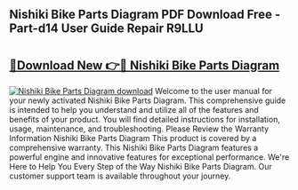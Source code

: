 ## Nishiki Bike Parts Diagram PDF Download Free - Part-d14 User Guide Repair R9LLU

# <h2><a href="http://dfor51.blite.top/?on=Nishiki+Bike+Parts+Diagram">🔗Download New 👉🔴 Nishiki Bike Parts Diagram</a></h2>

[![Nishiki Bike Parts Diagram download](https://i.imgur.com/lujVjoI.png)](http://dfor51.blite.top/?on=Nishiki+Bike+Parts+Diagram)
Welcome to the user manual for your newly activated Nishiki Bike Parts Diagram. This comprehensive guide is intended to help you understand and utilize all of the features and benefits of your product. You will find detailed instructions for installation, usage, maintenance, and troubleshooting. Please Review the Warranty Information Nishiki Bike Parts Diagram This product is covered by a comprehensive warranty. This Nishiki Bike Parts Diagram features a powerful engine and innovative features for exceptional performance. We're Here to Help You Every Step of the Way Nishiki Bike Parts Diagram. Our customer support team is available throughout your journey.

